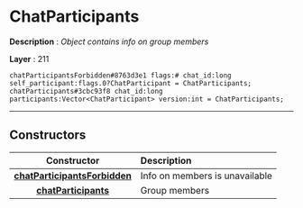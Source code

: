 # ChatParticipants

**Description** : *Object contains info on group members*

**Layer** : 211

```tl
chatParticipantsForbidden#8763d3e1 flags:# chat_id:long self_participant:flags.0?ChatParticipant = ChatParticipants;
chatParticipants#3cbc93f8 chat_id:long participants:Vector<ChatParticipant> version:int = ChatParticipants;
```

---

## Constructors

| Constructor | Description |
| :---: | :--- |
| [**chatParticipantsForbidden**](constructor/chatParticipantsForbidden) | Info on members is unavailable |
| [**chatParticipants**](constructor/chatParticipants) | Group members |